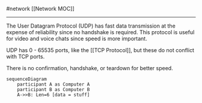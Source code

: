 #network 
[[Network MOC]]
- - -

The User Datagram Protocol (UDP) has fast data transmission at the expense of reliability since no handshake is required. This protocol is useful for video and voice chats since speed is more important.

UDP has 0 - 65535 ports, like the [[TCP Protocol]], but these do not conflict with TCP ports.

There is no confirmation, handshake, or teardown for better speed.

```mermaid
sequenceDiagram
	participant A as Computer A
	participant B as Computer B
	A->>B: Len=6 [data = stuff]
```
